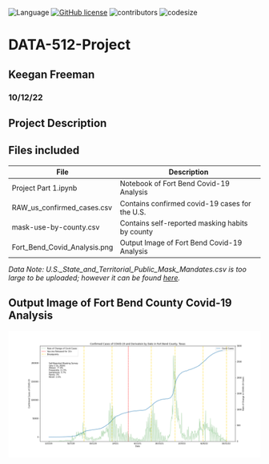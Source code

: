 ![Language](https://img.shields.io/badge/language-python-blue.svg)
[![GitHub license](https://img.shields.io/github/license/Naereen/StrapDown.js.svg)](https://github.com/kafreeman22/DATA-512-Project_1/blob/main/LICENSE)
![contributors](https://img.shields.io/github/contributors/kafreeman22/DATA-512-Project.svg) 
![codesize](https://img.shields.io/github/languages/code-size/kafreeman22/DATA-512-Project.svg) 

# DATA-512-Project
## Keegan Freeman
### 10/12/22

## Project Description

## Files included
| File                                 | Description                                     |
| ------------------------------------ | ----------------------------------------------- |
| Project Part 1.ipynb                 | Notebook of Fort Bend Covid-19 Analysis         |
| RAW_us_confirmed_cases.csv           | Contains confirmed covid-19 cases for the U.S.  |
| mask-use-by-county.csv               | Contains self-reported masking habits by county |
| Fort_Bend_Covid_Analysis.png         | Output Image of Fort Bend Covid-19 Analysis     |

*Data Note: U.S._State_and_Territorial_Public_Mask_Mandates.csv is too large to be uploaded; however it can be found [here](https://data.cdc.gov/Policy-Surveillance/U-S-State-and-Territorial-Public-Mask-Mandates-Fro/62d6-pm5i).*

## Output Image of Fort Bend County Covid-19 Analysis
![Viz](Fort_Bend_Covid_Analysis.png)
